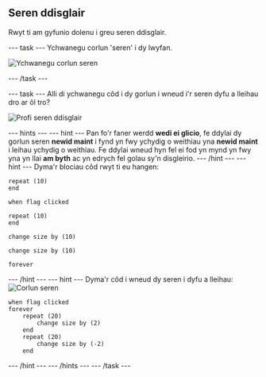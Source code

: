 ## Seren ddisglair

Rwyt ti am gyfunio dolenu i greu seren ddisglair.

--- task --- Ychwanegu corlun 'seren' i dy lwyfan.

![Ychwanegu corlun seren](images/space-star-sprite.png)

--- /task ---

--- task --- Alli di ychwanegu côd i dy gorlun i wneud i'r seren dyfu a lleihau dro ar ôl tro?

![Profi seren ddisglair](images/sprite-star.png)

--- hints ---
 --- hint --- Pan fo'r faner werdd **wedi ei glicio**, fe ddylai dy gorlun seren **newid maint** i fynd yn fwy ychydig o weithiau yna **newid maint** i leihau ychydig o weithiau. Fe ddylai wneud hyn fel ei fod yn mynd yn fwy yna yn llai **am byth** ac yn edrych fel golau sy'n disgleirio.
--- /hint ---
 --- hint --- Dyma'r blociau côd rwyt ti eu hangen:

```blocks3
repeat (10)
end

when flag clicked

repeat (10)
end

change size by (10)

change size by (10)

forever
```

--- /hint --- --- hint --- Dyma'r côd i wneud dy seren i dyfu a lleihau: ![Corlun seren](images/sprite-star.png)

```blocks3
when flag clicked
forever
    repeat (20)
        change size by (2)
    end
    repeat (20)
        change size by (-2)
    end

```

--- /hint --- --- /hints --- --- /task ---